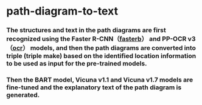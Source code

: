 # path-diagram-to-text

### The structures and text in the path diagrams are first recognized using the Faster R-CNN（[fasterb](../FasterR-CNN/fasterb.ipynb)） and PP-OCR v3（[ocr](../OCR/ocr.ipynb)） models, and then the path diagrams are converted into triple (triple make) based on the identified location information to be used as input for the pre-trained models. 

### Then the BART model, Vicuna v1.1 and Vicuna v1.7 models are fine-tuned and the explanatory text of the path diagram is generated.
